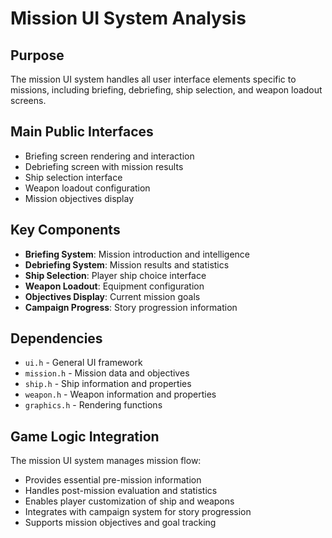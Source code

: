 # Mission UI System Analysis

## Purpose
The mission UI system handles all user interface elements specific to missions, including briefing, debriefing, ship selection, and weapon loadout screens.

## Main Public Interfaces
- Briefing screen rendering and interaction
- Debriefing screen with mission results
- Ship selection interface
- Weapon loadout configuration
- Mission objectives display

## Key Components
- **Briefing System**: Mission introduction and intelligence
- **Debriefing System**: Mission results and statistics
- **Ship Selection**: Player ship choice interface
- **Weapon Loadout**: Equipment configuration
- **Objectives Display**: Current mission goals
- **Campaign Progress**: Story progression information

## Dependencies
- `ui.h` - General UI framework
- `mission.h` - Mission data and objectives
- `ship.h` - Ship information and properties
- `weapon.h` - Weapon information and properties
- `graphics.h` - Rendering functions

## Game Logic Integration
The mission UI system manages mission flow:
- Provides essential pre-mission information
- Handles post-mission evaluation and statistics
- Enables player customization of ship and weapons
- Integrates with campaign system for story progression
- Supports mission objectives and goal tracking